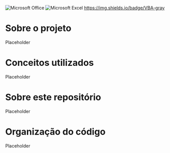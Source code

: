![Microsoft Office](https://img.shields.io/badge/Microsoft_Office-D83B01?style=for-the-badge&logo=microsoft-office&logoColor=white)
![Microsoft Excel](https://img.shields.io/badge/Microsoft_Excel-217346?style=for-the-badge&logo=microsoft-excel&logoColor=white)
https://img.shields.io/badge/VBA-gray


# Sobre o projeto
Placeholder

# Conceitos utilizados
Placeholder

# Sobre este repositório
Placeholder

# Organização do código
Placeholder
